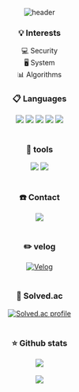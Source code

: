 <div align="center">

![header](https://capsule-render.vercel.app/api?type=waving&color=282a36&height=200&section=header&text=CVE_Zeroday&fontSize=70&fontColor=f8f8f2&fontAlignY=40&border)

### 💡 Interests

💻 Security <br/>
🖥️ System <br/>
📊 Algorithms <br/>

### 📋 Languages

<img src="https://img.shields.io/badge/_C_-a8b9cc?style=flat&logo=C&logoColor=white"/></a>
<img src="https://img.shields.io/badge/C++-00599c?style=flat&logo=cplusplus&logoColor=white"/></a>
<img src="https://img.shields.io/badge/X64_Assembly-0071c5?style=flat&logo=intel&logoColor=white"/></a>
<img src="https://img.shields.io/badge/ARM_Assembly-0091bd?style=flat&logo=arm&logoColor=white"/></a>
<img src="https://img.shields.io/badge/Python-3776ab?style=flat&logo=Python&logoColor=white"/></a>
<br/><br/>

### 🔧 tools

<img src="https://img.shields.io/badge/Linux-fcc624?style=flat&logo=linux&logoColor=white"/></a>
<img src="https://img.shields.io/badge/Vim-019733?style=flat&logo=vim&logoColor=white"/></a>
<br/><br/>

### ☎️ Contact

<a href="mailto:tykim050206@gmail.com" target="_blank">
<img src="https://img.shields.io/badge/tykim050206@gmail.com-ea4335?style=flat-square&logo=gmail&logoColor=white"/></a>
<br/><br/>

### ✏️ velog

[![Velog](https://velog-readme-stats.vercel.app/api?name=CVEZeroday&color=dark)](https://velog.io/@cvezeroday)
<br/><br/>

### 📝 Solved.ac

[![Solved.ac profile](http://mazassumnida.wtf/api/v2/generate_badge?boj=cve_zeroday)](https://solved.ac/cve_zeroday)
<br/><br/>

### ⭐ Github stats

<img src="https://github-readme-stats.vercel.app/api?username=CVEZeroday&rank_icon=github&bg_color=282a36&text_color=f8f8f2&title_color=bd93f9"><br/><br/>
<img src="https://github-readme-stats.vercel.app/api/top-langs/?username=CVEZeroday&layout=compact&bg_color=282a36&text_color=f8f8f2&title_color=bd93f9"><br/><br/>

</div>
